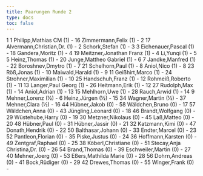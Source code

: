 ```yaml
---
title: Paarungen Runde 2
type: docs
toc: false
---
```


<runde>
1	1	Philipp,Mathias	CM	(1)	-	16	Zimmermann,Felix		(1)		-		 
2	17	Alvermann,Christian,Dr.		(1)	-	2	Schork,Stefan		(1)		-		 
3	3	Eichenauer,Pascal		(1)	-	18	Gandera,Moritz		(1)		-		 
4	19	Meitzner,Jonathan Franz		(1)	-	4	Li,Yunqi		(1)		-		 
5	5	Heinz,Thomas		(1)	-	20	Junge,Mattheo Gabriel		(1)		-		 
6	7	Jandke,Manfred		(1)	-	22	Boroshnev,Dmytro		(1)		-		 
7	21	Schelhorn,Paul		(1)	-	8	Aniol,Nico		(1)		-		 
8	23	Röß,Jonas		(1)	-	10	Maiwald,Harald		(1)		-		 
9	11	Geißhirt,Marco		(1)	-	24	Strohner,Maximilian		(1)		-		 
10	25	Handschuh,Franz		(1)	-	12	Rohmeiß,Roberto		(1)		-		 
11	13	Langer,Paul Georg		(1)	-	26	Heitmann,Erik		(1)		-		 
12	27	Rudolph,Max		(1)	-	14	Aniol,Adrian		(1)		-		 
13	15	Mehlhorn,Uwe		(1)	-	28	Rauch,Arwid		(1)		-		 
14	9	Mehner,Lorenz		(½)	-	6	Heinz,Jürgen		(½)		-		 
15	34	Wagner,Martin		(½)	-	37	Mehner,Clara		(½)		-		 
16	44	Hübner,Jakob		(0)	-	58	Wäldchen,Bruno		(0)		-		 
17	57	Wäldchen,Anna		(0)	-	43	Jüngling,Leonard		(0)		-		 
18	46	Brandt,Wolfgang		(0)	-	29	Wüstehube,Harry		(0)		-		 
19	30	Metzner,Nikolaus		(0)	-	45	Laß,Matteo		(0)		-		 
20	48	Hübner,Paul		(0)	-	31	Hübner,Jassir		(0)		-		 
21	32	Katzmann,Kimi		(0)	-	47	Donath,Hendrik		(0)		-		 
22	50	Balthasar,Johann		(0)	-	33	Endter,Marcel		(0)		-		 
23	52	Pantleon,Florian		(0)	-	35	Piske,Justus		(0)		-		 
24	36	Hoffmann,Karsten		(0)	-	49	Zentgraf,Raphael		(0)		-		 
25	38	Köberl,Christiane		(0)	-	51	Stecay,Anja Christina,Dr.		(0)		-		 
26	54	Brand,Thomas		(0)	-	39	Eschweiler,Martin		(0)		-		 
27	40	Mehner,Joerg		(0)	-	53	Eßers,Mathilda Marie		(0)		-		 
28	56	Dohrn,Andreas		(0)	-	41	Bock,Rüdiger		(0)		-		 
29	42	Drewes,Thomas		(0)	-	55	Winger,Frank		(0)		-		 
</runde>